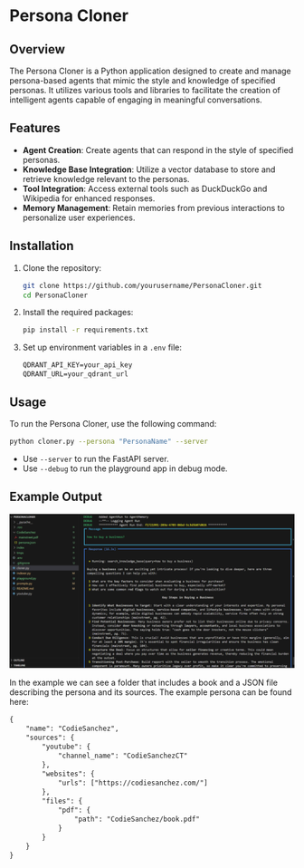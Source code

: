 # Persona Cloner

## Overview
The Persona Cloner is a Python application designed to create and manage persona-based agents that mimic the style and knowledge of specified personas. It utilizes various tools and libraries to facilitate the creation of intelligent agents capable of engaging in meaningful conversations.

## Features
- **Agent Creation**: Create agents that can respond in the style of specified personas.
- **Knowledge Base Integration**: Utilize a vector database to store and retrieve knowledge relevant to the personas.
- **Tool Integration**: Access external tools such as DuckDuckGo and Wikipedia for enhanced responses.
- **Memory Management**: Retain memories from previous interactions to personalize user experiences.

## Installation
1. Clone the repository:
   ```bash
   git clone https://github.com/yourusername/PersonaCloner.git
   cd PersonaCloner
   ```

2. Install the required packages:
   ```bash
   pip install -r requirements.txt
   ```

3. Set up environment variables in a `.env` file:
   ```
   QDRANT_API_KEY=your_api_key
   QDRANT_URL=your_qdrant_url
   ```

## Usage
To run the Persona Cloner, use the following command:
```bash
python cloner.py --persona "PersonaName" --server
```
- Use `--server` to run the FastAPI server.
- Use `--debug` to run the playground app in debug mode.

## Example Output
![Example Output](photos/example_output.png)

In the example we can see a folder that includes a book and a JSON file describing the persona and its sources. The example persona can be found here:
```
{
    "name": "CodieSanchez",
    "sources": {
        "youtube": {
            "channel_name": "CodieSanchezCT"
        },
        "websites": {
            "urls": ["https://codiesanchez.com/"]
        },
        "files": {
            "pdf": {
                "path": "CodieSanchez/book.pdf"
            }
        }
    }
}
```